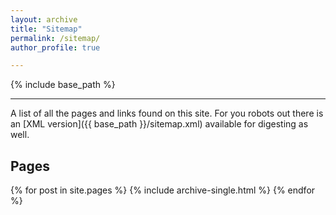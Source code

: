 ```yaml
---
layout: archive
title: "Sitemap"
permalink: /sitemap/
author_profile: true

---
```


{% include base_path %}

---

A list of all the pages and links found on this site. For you robots out there is an [XML version]({{ base_path }}/sitemap.xml) available for digesting as well.

<h2>Pages</h2>
{% for post in site.pages %}
  {% include archive-single.html %}
{% endfor %}

